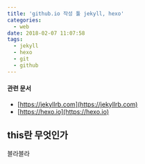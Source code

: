 ```yaml
---
title: 'github.io 작성 툴 jekyll, hexo'
categories:
  - web
date: 2018-02-07 11:07:58
tags:
  - jekyll
  - hexo
  - git
  - github
---
```


#### 관련 문서
- [https://jekyllrb.com](https://jekyllrb.com)
- [https://hexo.io](https://hexo.io)

## this란 무엇인가
블라블라
